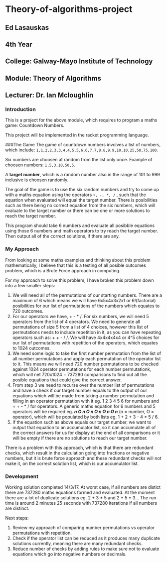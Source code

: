 # Theory-of-algorithms-project

## Ed Lasauskas
## 4th Year
## College: Galway-Mayo Institute of Technology
## Module: Theory of Algorithms
## Lecturer: Dr. Ian Mcloughlin

### Introduction
This is a project for the above module, which requires to program a maths game: Countdown Numbers.

This project will be implemented in the racket programming language.

###The Game
The game of countdown numbers involves a list of numbers, which include: `1,1,2,2,3,3,4,4,5,5,6,6,7,7,8,8,9,9,10,10,25,50,75,100`. 

Six numbers are choosen at random from the list only once. Example of choosen numbers: `1,5,3,10,50,5`.

A **target number**, which is a random number also in the range of 101 to 999 inclusive is choosen randomly.

The goal of the game is to use the six random numbers and try to come up with a maths equation using the operators `+, -, *, /` , such that the equation when evaluated will equal the target number. There is posibilities such as there being no correct equation from the six numbers, which will evaluate to the target number or there can be one or more solutions to reach the target number.

This program should take 6 numbers and evaluate all posibble equations using those 6 numbers and math operators to try reach the target number. Then output all of the correct solutions, if there are any.

### My Approach
From looking at some maths examples and thinking about this problem mathematically, I believe that this is a testing of all posible outcomes problem, which is a Brute Force approach in computing.

For my approach to solve this problem, I have broken this problem down into a few smaller steps:

1. We will need all of the permutations of our starting numbers. There are a maximum of 6 which means we will have 6x5x4x3x2x1 or 6!(factorial) posibilities for our list of permutations of the numbers which equates to 720 outcomes.
2. For our operators we have, + - * /. For six numbers, we will need 5 operators from the list of 4 operators. We need to generate all permutations of size 5 from a list of 4 choices, however this list of permutations needs to include repetition in it, as you can have repeating operators such as: + + - / /. We will have 4x4x4x4x4 or 4^5 choices for our list of permutations with repetition of the operators, which equates to 1024 outcomes.
3. We need some logic to take the first number permutation from the list of all number permutations and apply each permutation of the operator list to it. This means we will need 720 number permutations to be checked against 1024 operator permutations for each number permutationk, which will net 720x1024 = 737280 comparisons to find out all the posible equations that could give the correct answer.
4. From step 3 we need to recurse over the number list of permutations and have a check if our target number equals to the output of our equations which will be made from taking a number permutation and filling in an operator permutation with it eg. 1 2 3 4 5 6 for numbers and + + - * / for operators. A generic maths equation for 6 numbers and 5 operators will be required eg. ***n O n O n O n O n O n*** (n = number, O = operator), which will be populated by both lists eg. 1 + 2 + 3 - 4 * 5 / 6.
5. If the equation such as above equals our target number, we want to output that equation to an accumulator list, so it can accumulate all of the correct answers for us for display at the end of all comparisons or it will be empty if there are no solutions to reach our target number.

There is a problem with this approach, which is that there are redundant checks, which result in the calculation going into fractions or negative numbers, but it is brute force approach and these redundant checks will not make it, on the correct solution list, which is our accumulator list.

### Development
Working solution completed 14/3/17. At worst case, if all numbers are distict there are 737280 maths equations formed and evaluated.
At the moment there are a lot of duplicate solutions eg. 2 + 3 * 5 and 2 + 5 * 3...
The run time is around 2 minutes 25 seconds with 737280 iterations if all numbers are distinct.

Next steps:
1. Review my approach of comparing number permutations vs operator permutations with repetition.
2. Check if the operator list can be reduced as it produces many duplicate solutions currently, meaning there are many redundant checks.
3. Reduce number of checks by adding rules to make sure not to evaluate equations which go into negative numbers or decimals.

